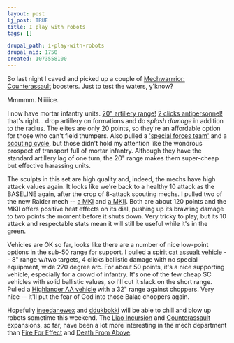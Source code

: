```yaml
--- 
layout: post
lj_post: TRUE
title: I play with robots
tags: []

drupal_path: i-play-with-robots
drupal_nid: 1750
created: 1073558100
---
```

<lj-cut text="Warning: Here Lies Geekiness of the Miniature Wargames Variety.">

So last night I caved and picked up a couple of <a href="http://www.wizkidsgames.com/mwdarkage/" target="_blank">Mechwarrrior: Counterassault</a> boosters. Just to test the waters, y'know?

Mmmmm. Niiiiice.

I now have mortar infantry units. <a href="http://www.wizkidsgames.com/mwdarkage/figuregallery.asp?unitid=4733" target="_blank">20" artillery range!</a> <a href="http://www.wizkidsgames.com/mwdarkage/figuregallery.asp?unitid=4732" target="_blank">2 clicks antipersonnel!</a> that's right... drop artillery on formations and do *splash damage* in addition to the radius.  The elites are only 20 points, so they're an affordable option for those who can't field thumpers. Also pulled a <a href="http://www.wizkidsgames.com/mwdarkage/figuregallery.asp?unitid=4778" target="_blank">'special forces team'</a> and a <a href="http://www.wizkidsgames.com/mwdarkage/figuregallery.asp?unitid=4761" target="_blank">scouting cycle</a>, but those didn't hold my attention like the wondrous prospect of transport full of mortar infantry. Although they have the standard artillery lag of one turn, the 20" range makes them super-cheap but effective harassing units.

The sculpts in this set are high quality and, indeed, the mechs have high attack values again. It looks like we're back to a healthy 10 attack as the BASELINE again, after the crop of 8-attack scouting mechs. I pulled two of the new Raider mech -- <a href="http://www.wizkidsgames.com/mwdarkage/figuregallery.asp?unitid=4747" target="_blank">a MKI</a> and <a href="http://www.wizkidsgames.com/mwdarkage/figuregallery.asp?unitid=4753" target="_blank">a MKII</a>. Both are about 120 points and the MKII offers positive heat effects on its dial, pushing up its brawling damage to two points the moment before it shuts down. Very tricky to play, but its 10 attack and respectable stats mean it will still be useful while it's in the green.

Vehicles are OK so far, looks like there are a number of nice low-point options in the sub-50 range for support. I pulled a <a href="http://www.wizkidsgames.com/mwdarkage/figuregallery.asp?unitid=4770" target="_blank">spirit cat assualt vehicle</a> -- 8" range w/two targets, 4 clicks ballistic damage with no special equipment, wide 270 degree arc. For about 50 points, it's a nice supporting vehicle, especially for a crowd of infantry. It's one of the few cheap SC vehicles with solid ballistic values, so I'll cut it slack on the short range. Pulled a <a href="http://www.wizkidsgames.com/mwdarkage/figuregallery.asp?unitid=4636" target="_blank">Highlander AA vehicle</a> with a 32" range against choppers. Very nice -- it'll put the fear of God into those Balac choppers again.

Hopefully <a href="http://ineedanewex.livejournal.com">ineedanewex</a> and <a href="http://ddukbokki.livejournal.com">ddukbokki</a> will be able to chill and blow up robots sometime this weekend. The <a href="http://www.wizkidsgames.com/mwdarkage/figuregallery.asp?releaseid=27" target="_blank">Liao Incursion</a> and <a href="http://www.wizkidsgames.com/mwdarkage/figuregallery.asp?releaseid=34" target="_blank">Counterassault</a> expansions, so far, have been a lot more interesting in the mech department than <a href="http://www.wizkidsgames.com/mwdarkage/figuregallery.asp?releaseid=17" target="_blank">Fire For Effect</a> and <a href="http://www.wizkidsgames.com/mwdarkage/figuregallery.asp?releaseid=24" target="_blank">Death From Above</a>.

